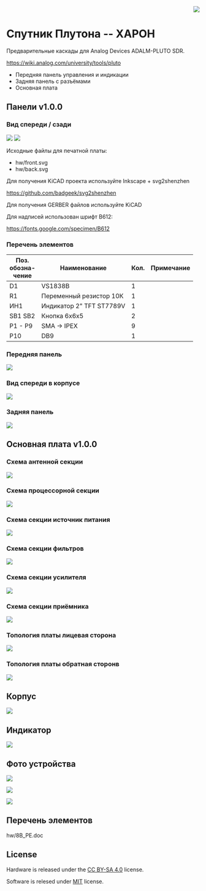 <p align="right"><a href="https://certification.oshwa.org/by000001.html"><img src="assets/certification-mark-BY000001-wide.svg"/></a></p>

# Спутник Плутона -- ХАРОН

Предварительные каскады для Analog Devices ADALM-PLUTO SDR.

https://wiki.analog.com/university/tools/pluto

* Передняя панель управления и индикации
* Задняя панель с разъёмами
* Основная плата

## Панели v1.0.0

### Вид спереди / сзади


<img src="hw/front.svg"></img>
<img src="hw/back.svg"></img>

Исходные файлы для печатной платы:
* hw/front.svg
* hw/back.svg

Для получения KiCAD проекта используйте Inkscape + svg2shenzhen

https://github.com/badgeek/svg2shenzhen

Для получения GERBER файлов используйте KiCAD

Для надписей использован шрифт B612:

https://fonts.google.com/specimen/B612

### Перечень элементов

| Поз.<br> обозна- <br>чение | Наименование | Кол. | Примечание |
|-|-|-|-|
| D1 | VS1838B | 1 | |
| R1 | Переменный резистор 10К | 1 | |
| ИН1 | Индикатор 2" TFT ST7789V | 1 | |
| SB1 SB2 | Кнопка 6x6x5 | 2 | |
| Р1 - Р9 | SMA -> IPEX | 9 | |
| Р10 | DB9 | 1 | |

### Передняя панель

<img src="assets/front1.jpg"></img>

### Вид спереди в корпусе

<img src="assets/front2.jpg"></img>

### Задняя панель

<img src="assets/back1.jpeg"></img>

## Основная плата v1.0.0

### Схема антенной секции

<img src="hw/ANT.png"></img>

### Схема процессорной секции

<img src="hw/CPU.png"></img>

### Схема секции источник питания

<img src="hw/FEM.png"></img>

### Схема секции фильтров

<img src="hw/FILTERS.png"></img>

### Схема секции усилителя

<img src="hw/PA.png"></img>

### Схема секции приёмника

<img src="hw/RX.png"></img>

### Топология платы лицевая сторона

<img src="hw/8B_TOP.png"></img>

### Топология платы обратная сторонв

<img src="hw/8B_BOT.png"></img>

## Корпус

<img src="assets/case4.webp"></img>

## Индикатор

<img src="assets/tft-mechanical.webp"></img>

## Фото устройства

<img src="assets/XAPOH N4h.jpg"></img>

<img src="assets/XAPOH25.jpeg"></img>

<img src="assets/XAPOH N4e.jpg"></img>

## Перечень элементов

hw/8B_PE.doc

## License

Hardware is released under the [CC BY-SA 4.0](https://creativecommons.org/licenses/by-sa/4.0/) license.

Software is relesed under [MIT](LICENSE) license.

